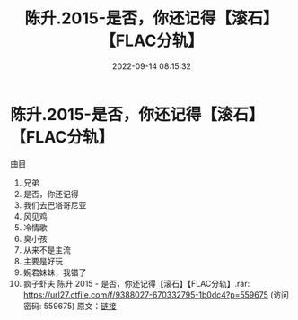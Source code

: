 ﻿---
title: 陈升.2015-是否，你还记得【滚石】【FLAC分轨】
date: 2022-09-14 08:15:32
categories: WAV车载音乐、镜像
tags: 华语中文
---
# 陈升.2015-是否，你还记得【滚石】【FLAC分轨】

曲目
01. 兄弟
02. 是否，你还记得
03. 我们去巴塔哥尼亚
04. 风见鸡
05. 冷情歌
06. 臭小孩
07. 从来不是主流
08. 主要是好玩
09. 婉君妹妹，我错了
10. 疯子虾夫
陈升.2015 - 是否，你还记得【滚石】【FLAC分轨】.rar:
https://url27.ctfile.com/f/9388027-670332795-1b0dc4?p=559675
(访问密码: 559675)
原文：[链接](https://blog.sina.com.cn/s/blog_1647c7e7601030ze8.html)
